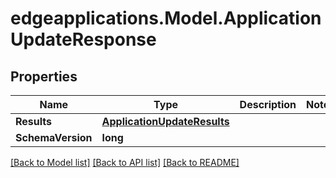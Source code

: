 # edgeapplications.Model.ApplicationUpdateResponse

## Properties

Name | Type | Description | Notes
------------ | ------------- | ------------- | -------------
**Results** | [**ApplicationUpdateResults**](ApplicationUpdateResults.md) |  | 
**SchemaVersion** | **long** |  | 

[[Back to Model list]](../README.md#documentation-for-models) [[Back to API list]](../README.md#documentation-for-api-endpoints) [[Back to README]](../README.md)

